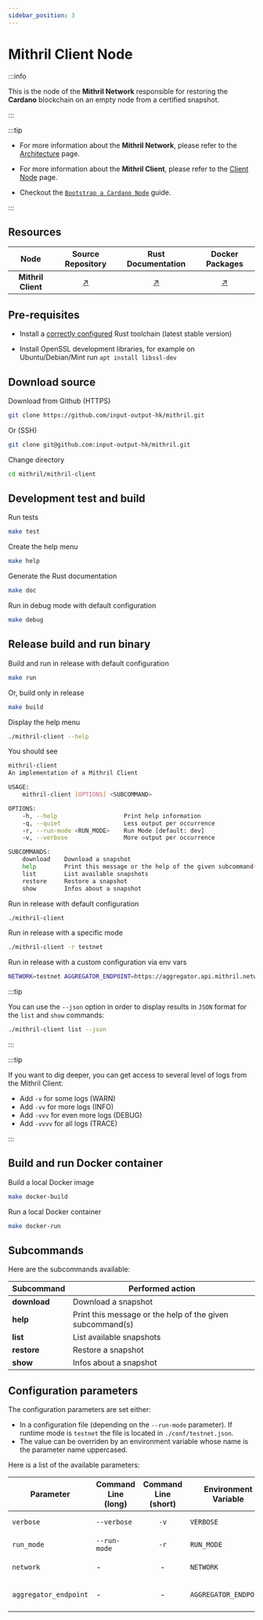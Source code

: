 ```yaml
---
sidebar_position: 3
---
```


# Mithril Client Node

:::info

This is the node of the **Mithril Network** responsible for restoring the **Cardano** blockchain on an empty node from a certified snapshot.

:::

:::tip

* For more information about the **Mithril Network**, please refer to the [Architecture](../../../mithril/mithril-network/architecture.md) page.

* For more information about the **Mithril Client**, please refer to the [Client Node](../../../mithril/mithril-network/client.md) page.

* Checkout the [`Bootstrap a Cardano Node`](../../getting-started/bootstrap-cardano-node.md) guide.

:::

## Resources

| Node | Source Repository | Rust Documentation | Docker Packages |
|:-:|:-----------------:|:------------------:|:---------------:|
**Mithril Client** | [:arrow_upper_right:](https://github.com/input-output-hk/mithril/tree/main/mithril-client) | [:arrow_upper_right:](https://mithril.network/mithril-client/doc/mithril_client/index.html) | [:arrow_upper_right:](https://github.com/input-output-hk/mithril/pkgs/container/mithril-client)

## Pre-requisites

* Install a [correctly configured](https://www.rust-lang.org/learn/get-started) Rust toolchain (latest stable version)

* Install OpenSSL development libraries, for example on Ubuntu/Debian/Mint run `apt install libssl-dev`

## Download source

Download from Github (HTTPS)

```bash
git clone https://github.com/input-output-hk/mithril.git
```

Or (SSH)

```bash
git clone git@github.com:input-output-hk/mithril.git
```

Change directory

```bash
cd mithril/mithril-client
```

## Development test and build

Run tests

```bash
make test
```

Create the help menu

```bash
make help
```

Generate the Rust documentation

```bash
make doc
```

Run in debug mode with default configuration

```bash
make debug
```

## Release build and run binary

Build and run in release with default configuration

```bash
make run
```

Or, build only in release

```bash
make build
```

Display the help menu

```bash
./mithril-client --help
```

You should see

```bash
mithril-client 
An implementation of a Mithril Client

USAGE:
    mithril-client [OPTIONS] <SUBCOMMAND>

OPTIONS:
    -h, --help                   Print help information
    -q, --quiet                  Less output per occurrence
    -r, --run-mode <RUN_MODE>    Run Mode [default: dev]
    -v, --verbose                More output per occurrence

SUBCOMMANDS:
    download    Download a snapshot
    help        Print this message or the help of the given subcommand(s)
    list        List available snapshots
    restore     Restore a snapshot
    show        Infos about a snapshot
```

Run in release with default configuration

```bash
./mithril-client
```

Run in release with a specific mode

```bash
./mithril-client -r testnet
```

Run in release with a custom configuration via env vars

```bash
NETWORK=testnet AGGREGATOR_ENDPOINT=https://aggregator.api.mithril.network/aggregator ./mithril-client
```

:::tip

You can use the `--json` option in order to display results in `JSON` format for the `list` and `show` commands:

```bash
./mithril-client list --json
```

:::

:::tip

If you want to dig deeper, you can get access to several level of logs from the Mithril Client:

* Add `-v` for some logs (WARN)
* Add `-vv` for more logs (INFO)
* Add `-vvv` for even more logs (DEBUG)
* Add `-vvvv` for all logs (TRACE)

:::

## Build and run Docker container

Build a local Docker image

```bash
make docker-build
```

Run a local Docker container

```bash
make docker-run
```

## Subcommands

Here are the subcommands available:

| Subcommand | Performed action |
|------------|------------------|
| **download** | Download a snapshot|
| **help** | Print this message or the help of the given subcommand(s)|
| **list** | List available snapshots|
| **restore** | Restore a snapshot|
| **show** | Infos about a snapshot|

## Configuration parameters

The configuration parameters are set either:

* In a configuration file (depending on the `--run-mode` parameter). If runtime mode is `testnet` the file is located in `./conf/testnet.json`.
* The value can be overriden by an environment variable whose name is the parameter name uppercased.

Here is a list of the available parameters:

| Parameter | Command Line (long) |  Command Line (short) | Environment Variable | Description | Default Value | Example | Mandatory |
|-----------|---------------------|:---------------------:|----------------------|-------------|---------------|---------|:---------:|
| `verbose` | `--verbose` | `-v` | `VERBOSE` | Verbosity level | - | Parsed from number of occurences: `-v` for `Warning`, `-vv` for `Info`, `-vvv` for `Debug` and `-vvvv` for `Trace` | :heavy_check_mark: |
| `run_mode` | `--run-mode` | `-r` | `RUN_MODE` | Runtime mode | `dev` | - | :heavy_check_mark: |
| `network` | - | - | `NETWORK` | Cardano network | - | `testnet` or `mainnet` or `devnet` | :heavy_check_mark: |
| `aggregator_endpoint` | - | - | `AGGREGATOR_ENDPOINT` | Aggregator node endpoint | - | `https://aggregator.api.mithril.network/aggregator` | :heavy_check_mark: |
